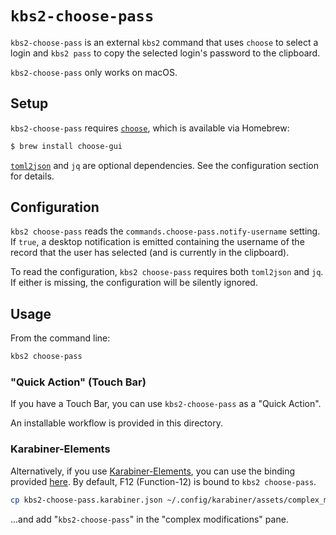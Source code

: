 `kbs2-choose-pass`
=================

`kbs2-choose-pass` is an external `kbs2` command that uses `choose` to
select a login and `kbs2 pass` to copy the selected login's password
to the clipboard.

`kbs2-choose-pass` only works on macOS.

## Setup

`kbs2-choose-pass` requires [`choose`](https://github.com/chipsenkbeil/choose), which is available
via Homebrew:

```bash
$ brew install choose-gui
```

[`toml2json`](https://github.com/woodruffw/toml2json) and `jq` are optional
dependencies. See the configuration section for details.

## Configuration

`kbs2 choose-pass` reads the `commands.choose-pass.notify-username` setting. If `true`,
a desktop notification is emitted containing the username of the record that
the user has selected (and is currently in the clipboard).

To read the configuration, `kbs2 choose-pass` requires both `toml2json` and `jq`.
If either is missing, the configuration will be silently ignored.

## Usage

From the command line:

```bash
kbs2 choose-pass
```

### "Quick Action" (Touch Bar)

If you have a Touch Bar, you can use `kbs2-choose-pass` as a "Quick Action".

An installable workflow is provided in this directory.

### Karabiner-Elements

Alternatively, if you use [Karabiner-Elements](https://github.com/pqrs-org/Karabiner-Elements),
you can use the binding provided [here](./kbs2-choose-pass.karabiner.json). By default, F12
(Function-12) is bound to `kbs2 choose-pass`.

```bash
cp kbs2-choose-pass.karabiner.json ~/.config/karabiner/assets/complex_modifications/kbs2.json
```

...and add "`kbs2-choose-pass`" in the "complex modifications" pane.
